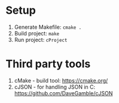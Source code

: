 # Setup
1. Generate Makefile: ``cmake .``
2. Build project: ``make``
3. Run project: ``cProject``

# Third party tools
1. cMake - build tool: https://cmake.org/
2. cJSON - for handling JSON in C: https://github.com/DaveGamble/cJSON